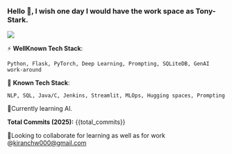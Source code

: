 ### Hello 👋, I wish one day I would have the work space as Tony-Stark.

<img src="https://github.com/kishkath/kishkath/assets/60026221/02d79157-d662-4037-af35-7628d8bb70b0" >


⚡ **WellKnown Tech Stack**:

    Python, Flask, PyTorch, Deep Learning, Prompting, SQLiteDB, GenAI work-around

🤔 **Known Tech Stack**:

    NLP, SQL, Java/C, Jenkins, Streamlit, MLOps, Hugging spaces, Prompting

🌱Currently learning AI.

**Total Commits (2025):** {{total_commits}}

🔭Looking to collaborate for learning as well as for work @kiranchw000@gmail.com

<!--
**kishkath/kishkath** is a ✨ _special_ ✨ repository because its `README.md` (this file) appears on your GitHub profile.

Here are some ideas to get you started:

- 🔭 I’m currently working on ...
- 🌱 I’m currently learning ...
- 👯 I’m looking to collaborate on ...
- 🤔 I’m looking for help with ...
- 💬 Ask me about ...
- 📫 How to reach me: ...
- 😄 Pronouns: ...
- ⚡ Fun fact: ...
-->
